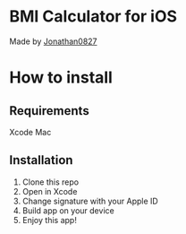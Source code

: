 # BMI Calculator for iOS
Made by [Jonathan0827](https://github.com/Jonathan0827)
# How to install
## Requirements
Xcode
Mac
## Installation
1. Clone this repo
2. Open in Xcode
3. Change signature with your Apple ID
4. Build app on your device
5. Enjoy this app!
